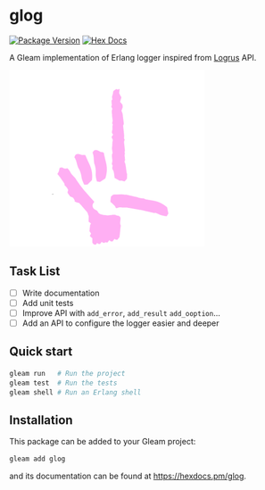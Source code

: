 # glog

[![Package Version](https://img.shields.io/hexpm/v/glog)](https://hex.pm/packages/glog)
[![Hex Docs](https://img.shields.io/badge/hex-docs-ffaff3)](https://hexdocs.pm/glog/)

A Gleam implementation of Erlang logger inspired from [Logrus](https://github.com/sirupsen/logrus) API.

![](assets/small_glog_logo.png)


## Task List
- [ ] Write documentation
- [ ] Add unit tests
- [ ] Improve API with `add_error`, `add_result` `add_ooption`...
- [ ] Add an API to configure the logger easier and deeper

## Quick start

```sh
gleam run   # Run the project
gleam test  # Run the tests
gleam shell # Run an Erlang shell
```

## Installation

This package can be added to your Gleam project:

```sh
gleam add glog
```

and its documentation can be found at <https://hexdocs.pm/glog>.
